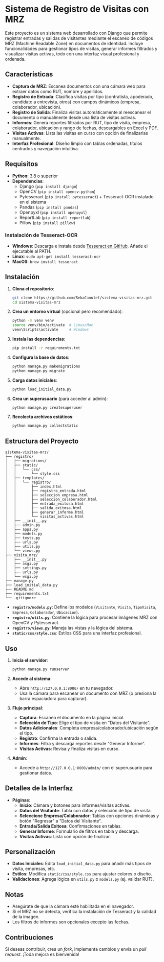 # Sistema de Registro de Visitas con MRZ

Este proyecto es un sistema web desarrollado con Django que permite registrar entradas y salidas de visitantes mediante el escaneo de códigos MRZ (Machine Readable Zone) en documentos de identidad. Incluye funcionalidades para gestionar tipos de visitas, generar informes filtrados y visualizar visitas activas, todo con una interfaz visual profesional y ordenada.

## Características

- **Captura de MRZ**: Escanea documentos con una cámara web para extraer datos como RUT, nombre y apellidos.
- **Registro de Entrada**: Clasifica visitas por tipo (contratista, apoderado, candidato a entrevista, otros) con campos dinámicos (empresa, colaborador, ubicación).
- **Registro de Salida**: Finaliza visitas automáticamente al reescanear el documento o manualmente desde una lista de visitas activas.
- **Informes**: Genera reportes filtrados por RUT, tipo de visita, empresa, colaborador, ubicación y rango de fechas, descargables en Excel y PDF.
- **Visitas Activas**: Lista las visitas en curso con opción de finalizarlas manualmente.
- **Interfaz Profesional**: Diseño limpio con tablas ordenadas, títulos centrados y navegación intuitiva.

## Requisitos

- **Python**: 3.8 o superior
- **Dependencias**:
  - Django (`pip install django`)
  - OpenCV (`pip install opencv-python`)
  - Pytesseract (`pip install pytesseract`) + Tesseract-OCR instalado en el sistema
  - Pandas (`pip install pandas`)
  - Openpyxl (`pip install openpyxl`)
  - ReportLab (`pip install reportlab`)
  - Pillow (`pip install pillow`)

### Instalación de Tesseract-OCR
- **Windows**: Descarga e instala desde [Tesseract en GitHub](https://github.com/UB-Mannheim/tesseract/wiki). Añade el ejecutable al PATH.
- **Linux**: `sudo apt-get install tesseract-ocr`
- **MacOS**: `brew install tesseract`

## Instalación

1. **Clona el repositorio**:
   ```bash
   git clone https://github.com/SebaCanulef/sistema-visitas-mrz.git
   cd sistema-visitas-mrz
   ```

2. **Crea un entorno virtual** (opcional pero recomendado):
   ```bash
   python -m venv venv
   source venv/bin/activate  # Linux/Mac
   venv\Scripts\activate     # Windows
   ```

3. **Instala las dependencias**:
   ```bash
   pip install -r requirements.txt
   ```

4. **Configura la base de datos**:
   ```bash
   python manage.py makemigrations
   python manage.py migrate
   ```

5. **Carga datos iniciales**:
   ```bash
   python load_initial_data.py
   ```

6. **Crea un superusuario** (para acceder al admin):
   ```bash
   python manage.py createsuperuser
   ```

7. **Recolecta archivos estáticos**:
   ```bash
   python manage.py collectstatic
   ```

## Estructura del Proyecto

```
sistema-visitas-mrz/
├── registro/
│   ├── migrations/
│   ├── static/
│   │   └── css/
│   │       └── style.css
│   ├── templates/
│   │   └── registro/
│   │       ├── index.html
│   │       ├── registro_entrada.html
│   │       ├── seleccion_empresa.html
│   │       ├── seleccion_colaborador.html
│   │       ├── entrada_exitosa.html
│   │       ├── salida_exitosa.html
│   │       ├── generar_informe.html
│   │       └── visitas_activas.html
│   ├── __init__.py
│   ├── admin.py
│   ├── apps.py
│   ├── models.py
│   ├── tests.py
│   ├── urls.py
│   ├── utils.py
│   └── views.py
├── visita_mrz/
│   ├── __init__.py
│   ├── asgi.py
│   ├── settings.py
│   ├── urls.py
│   └── wsgi.py
├── manage.py
├── load_initial_data.py
├── README.md
├── requirements.txt
└── .gitignore
```

- **`registro/models.py`**: Define los modelos (`Visitante`, `Visita`, `TipoVisita`, `Empresa`, `Colaborador`, `Ubicacion`).
- **`registro/utils.py`**: Contiene la lógica para procesar imágenes MRZ con OpenCV y Pytesseract.
- **`registro/views.py`**: Maneja las vistas y la lógica del sistema.
- **`static/css/style.css`**: Estilos CSS para una interfaz profesional.

## Uso

1. **Inicia el servidor**:
   ```bash
   python manage.py runserver
   ```

2. **Accede al sistema**:
   - Abre `http://127.0.0.1:8000/` en tu navegador.
   - Usa la cámara para escanear un documento con MRZ (o presiona la barra espaciadora para capturar).

3. **Flujo principal**:
   - **Captura**: Escanea el documento en la página inicial.
   - **Selección de Tipo**: Elige el tipo de visita en "Datos del Visitante".
   - **Datos Adicionales**: Completa empresa/colaborador/ubicación según el tipo.
   - **Registro**: Confirma la entrada o salida.
   - **Informes**: Filtra y descarga reportes desde "Generar Informe".
   - **Visitas Activas**: Revisa y finaliza visitas en curso.

4. **Admin**:
   - Accede a `http://127.0.0.1:8000/admin/` con el superusuario para gestionar datos.

## Detalles de la Interfaz

- **Páginas**:
  - **Inicio**: Cámara y botones para informes/visitas activas.
  - **Datos del Visitante**: Tabla con datos y selección de tipo de visita.
  - **Seleccione Empresa/Colaborador**: Tablas con opciones dinámicas y botón "Regresar" a "Datos del Visitante".
  - **Entrada/Salida Exitosa**: Confirmaciones en tablas.
  - **Generar Informe**: Formulario de filtros en tabla y descarga.
  - **Visitas Activas**: Lista con opción de finalizar.


## Personalización

- **Datos Iniciales**: Edita `load_initial_data.py` para añadir más tipos de visita, empresas, etc.
- **Estilos**: Modifica `static/css/style.css` para ajustar colores o diseño.
- **Validaciones**: Agrega lógica en `utils.py` o `models.py` (ej. validar RUT).

## Notas

- Asegúrate de que la cámara esté habilitada en el navegador.
- Si el MRZ no se detecta, verifica la instalación de Tesseract y la calidad de la imagen.
- Los filtros de informes son opcionales excepto las fechas.

## Contribuciones

Si deseas contribuir, crea un *fork*, implementa cambios y envía un *pull request*. ¡Toda mejora es bienvenida!

